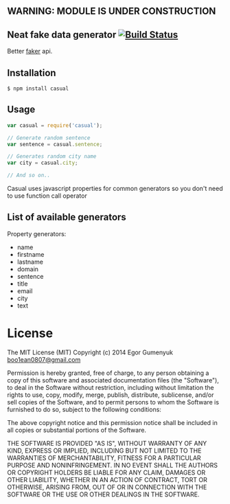 ## WARNING: MODULE IS UNDER CONSTRUCTION

## Neat fake data generator [![Build Status](https://travis-ci.org/boo1ean/casual.png?branch=master)](https://travis-ci.org/boo1ean/casual)

Better [faker](https://github.com/Marak/Faker.js) api.

## Installation

    $ npm install casual

## Usage

```javascript
var casual = require('casual');

// Generate random sentence
var sentence = casual.sentence;

// Generates random city name
var city = casual.city;

// And so on..
```

Casual uses javascript properties for common generators so you don't need to use function call operator

## List of available generators

Property generators: 

- name
- firstname
- lastname
- domain
- sentence
- title
- email
- city
- text

# License

The MIT License (MIT)
Copyright (c) 2014 Egor Gumenyuk <boo1ean0807@gmail.com>

Permission is hereby granted, free of charge, to any person obtaining a copy
of this software and associated documentation files (the "Software"), to deal
in the Software without restriction, including without limitation the rights
to use, copy, modify, merge, publish, distribute, sublicense, and/or sell
copies of the Software, and to permit persons to whom the Software is
furnished to do so, subject to the following conditions:

The above copyright notice and this permission notice shall be included in all
copies or substantial portions of the Software.

THE SOFTWARE IS PROVIDED "AS IS", WITHOUT WARRANTY OF ANY KIND,
EXPRESS OR IMPLIED, INCLUDING BUT NOT LIMITED TO THE WARRANTIES OF
MERCHANTABILITY, FITNESS FOR A PARTICULAR PURPOSE AND NONINFRINGEMENT.
IN NO EVENT SHALL THE AUTHORS OR COPYRIGHT HOLDERS BE LIABLE FOR ANY CLAIM,
DAMAGES OR OTHER LIABILITY, WHETHER IN AN ACTION OF CONTRACT, TORT OR
OTHERWISE, ARISING FROM, OUT OF OR IN CONNECTION WITH THE SOFTWARE OR THE USE
OR OTHER DEALINGS IN THE SOFTWARE.
